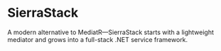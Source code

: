 # SierraStack
A modern alternative to MediatR—SierraStack starts with a lightweight mediator and grows into a full-stack .NET service framework.
